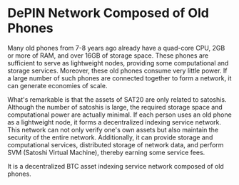 DePIN Network Composed of Old Phones
====

Many old phones from 7-8 years ago already have a quad-core CPU, 2GB or more of RAM, and over 16GB of storage space. These phones are sufficient to serve as lightweight nodes, providing some computational and storage services. Moreover, these old phones consume very little power. If a large number of such phones are connected together to form a network, it can generate economies of scale.

What's remarkable is that the assets of SAT20 are only related to satoshis. Although the number of satoshis is large, the required storage space and computational power are actually minimal. If each person uses an old phone as a lightweight node, it forms a decentralized indexing service network. This network can not only verify one's own assets but also maintain the security of the entire network. Additionally, it can provide storage and computational services, distributed storage of network data, and perform SVM (Satoshi Virtual Machine), thereby earning some service fees.

It is a decentralized BTC asset indexing service network composed of old phones.